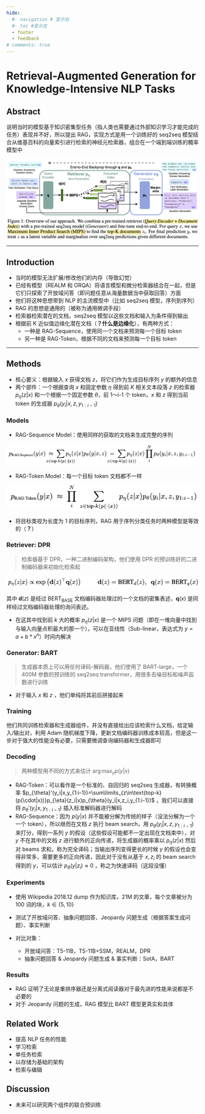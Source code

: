 ```yaml
---
hide:
  #- navigation # 显示右
  #- toc #显示左
  - footer
  - feedback
# comments: true
---  
```


# Retrieval-Augmented Generation for Knowledge-Intensive NLP Tasks

## Abstract

说明当时的模型基于知识密集型任务（指人类也需要通过外部知识学习才能完成的任务）表现并不好，所以提出 RAG，实现方式是用一个训练好的 seq2seq 模型结合从维基百科的向量索引进行检索的神经元检索器，组合在一个端到端训练的概率模型中

![](../../../../assets/Pasted%20image%2020250328232838.png)

* * *

## Introduction

- 当时的模型无法扩展/修改他们的内存（导致幻觉）
- 已经有模型（REALM 和 ORQA）将语言模型和微分检索器结合在一起，但是它们只探索了开放域问答（即问题任意从海量数据当中获取回答）方面
- 他们将这种思想带到 NLP 的主流模型中（比如 seq2seq 模型，序列到序列）
- RAG 的思想是通用的（被称为通用微调手段）
- 检索器检索潜在的文档，seq2seq 模型以这些文档和输入为条件得到输出
- 根据前 K 近似值边缘化潜在文档（**？什么是边缘化**），有两种方式：
    - 一种是 RAG-Sequence，使用同一个文档来预测每一个目标 token
    - 另一种是 RAG-Token，根据不同的文档来预测每一个目标 token

* * *

## Methods

- 核心要义：根据输入 $x$ 获得文档 $z$，将它们作为生成目标序列 $y$ 的额外的信息
- 两个部件：一个根据查询 $x$ 和固定参数 $\eta$ 得到前 $K$ 相关文本段落 $z$ 的检索器 $p_{\eta}(z|x)$ 和一个根据一个固定参数 $\theta$，前 1～i-1 个 token，$x$ 和 $z$ 得到当前 token 的生成器 $p_{\theta}(y_i|x,z,y_{1:i-1})$

### Models

- RAG-Sequence Model：使用同样的获取的文档来生成完整的序列

![](../../../../assets/Pasted%20image%2020250328232912.png)

- RAG-Token Model：每一个目标 token 文档都不一样

![](../../../../assets/Pasted%20image%2020250328232936.png)

- 将目标类视为长度为 1 的目标序列，RAG 用于序列分类任务时两种模型是等效的（**？**）

### Retriever: DPR

> 检索器基于 DPR，一种二进制编码架构，他们使用 DPR 的预训练好的二进制编码器来初始化检索起

![](../../../../assets/Pasted%20image%2020250328232949.png)

其中 $\pmb{d}(z)$ 是经过 $\text{BERT}_{\text{BASE}}$ 文档编码器处理过的一个文档的密集表述，$\pmb{q}(x)$ 是同样经过文档编码器处理的询问表述。

- 在这其中找到前 $k$ 大的概率 $p_{\eta}(z|x)$ 是一个 MIPS 问题（即在一堆向量中找到与输入向量点积最大的那一个），可以在亚线性（Sub-linear，表达式为 $y=a+b*x^n$）时间内解决

### Generator: BART

> 生成器本质上可以用任何译码-解码器，他们使用了 BART-large，一个 400M 参数的预训练的 seq2seq transformer，用很多去噪目标和噪声函数进行训练

- 对于输入 $x$ 和 $z$ ，他们单纯将其前后拼接起来

### Training

他们共同训练检索器和生成器组件，并没有直接给出应该检索什么文档，给定输入/输出对，利用 Adam 随机梯度下降，更新文档编码器训练成本较高，但是这一步对于强大的性能没有必要，只需要微调查询编码器和生成器即可

### Decoding

> 两种模型用不同的方式来估计 $\arg\max_y p(y|x)$

- RAG-Token：可以看作是一个标准的、自回归的 seq2seq 生成器，有转换概率 $p_{\theta}'(y_i|x,y_{1:i-1})=\sum\limits_{z\in\text{top-k}(p(\cdot|x))}p_{\eta}(z_i|x)p_{\theta}(y_i|x,z_i,y_{1:i-1})$ ，我们可以直接将 $p_{\theta}'(y_i|x,y_{1:i-1})$ 插入标准解码器进行解码
- RAG-Sequence：因为 $p(y|x)$ 并不能被分解为传统的样子（没法分解为一个一个 token），所以继而在文档 $z$ 执行 beam search，用 $p_{\theta}(y_i|x,z,y_{1:i-1})$ 来打分，得到一系列 $y$ 的假设（这些假设可能都不一定出现在文档束中），对 $y$ 不在其中的文档 $z$ 进行额外的正向传递，将生成器的概率乘以 $p_{\eta}(z|x)$ 然后对 beams 求和，称为完全译码；当输出序列变得更长的时候 $y$ 的假设也会变得非常多，需要更多的正向传递，因此对于没有从基于 $x,z_i$ 的 beam search 得到的 $y$，可以估计 $p_{\theta}(y|z_i)\approx 0$ ，称之为快速译码（这段没懂）

### Experiments

- 使用 Wikipedia 2018.12 dump 作为知识库，21M 的文章，每个文章被分为 100 词的块，$k\in\{5,10\}$
- 测试了开放域问答、抽象问题回答、Jeopardy 问题生成（根据答案生成问题）、事实判断
- 对比对象：
    
    - 开放域问答：T5-11B，T5-11B+SSM，REALM，DPR
    - 抽象问题回答 & Jeopardy 问题生成 & 事实判断：SotA，BART

### Results

- RAG 证明了无论是重排序器还是分离式阅读器对于最先进的性能来说都是不必要的
- 对于 Jeopardy 问题的生成，RAG 模型比 BART 模型更真实和具体

## Related Work

- 提高 NLP 任务的性能
- 学习检索
- 单任务检索
- 以存储为基础的架构
- 检索与编辑

## Discussion

- 未来可以研究两个组件的联合预训练